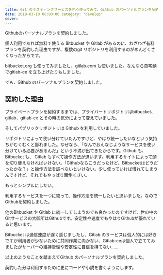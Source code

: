 ```yaml
---
title: Git のホスティングサービスを色々使ってみて、Github のパーソナルプランを契約した subTitle: "Github で開発を加速しろ"
date: 2018-03-10 00:00:00 category: "develop"
cover:
---
```


Githubのパーソナルプランを契約しました。

個人利用であれば無料で使える Bitbucket や Gitlab があるのに、わざわざ有料プランを契約した理由ですが、複数のgit リポジトリを利用するのがめんどくさくなったからです。

bitbucket.org も使ってみましたし、gitlab.com も使いました。なんなら自宅鯖でgitlab-ce を立ち上げたりもしました。

でも、Github のパーソナルプランを契約しました。

## 契約した理由

プライベートプランを契約するまでは、プライバートリポジトリはbitbucket、gitlab、gitlab-ce とその時の気分によって変えていました。

そしてパブリックリポジトリは Github を利用していました。

リポジトリによって使い分けていたんですけど、やはり統一したいなという気持ちがむくむくと膨れました。なぜなら、「なんでおんなじようなサービスを使い分けている必要があるんだ」という不満が出てきたからです。Github も、 Bitbucket
も、 Gitlab
もすべて操作方法が違います。利用するサイトによって頭を切り替えなければいけない。「Githubならこうだったけど、Bitbucketはどうだったかな？」と操作方法を調べないといけない。少し使っていけば慣れてしまうんですけど、それでもやっぱり面倒くさい。

もっとシンプルにしたい。

利用するサービスを一つに絞って、操作方法を統一したいと思いました。なのでGithubを契約しました。

他のBitbucket や Gitlab に統一してしまうのでも良かったのですけど、世の中のGitサービスの大御所はGithubです。安定性や速度でもやはりGithubが優れていると思います。

Bitbucket は通信速度が遅く感じましたし、Gitlab のサービスは個人的には好きですが利用者が少ないために共同作業に向かない、Gitlab-ceは個人で立ててみましたがサーバーの維持管理や安定性に自信を持てない……

以上のようなことを踏まえてGithub のパーソナルプランを契約しました。

契約した分は利用するために更にコードや小説を書くようにします。
